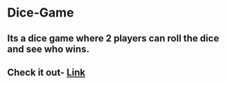 # Dice-Game
## Its a dice game where 2 players can roll the dice and see who wins.
## Check it out- [Link](https://vamsi-2001.github.io/Dice-Game/)
